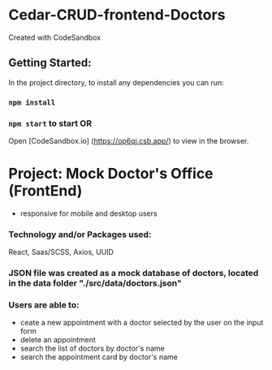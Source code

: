 # Cedar-CRUD-frontend-Doctors
Created with CodeSandbox

## Getting Started:
In the project directory, to install any dependencies you can run:
### `npm install` 

### `npm start` to start  OR
Open [CodeSandbox.io] (https://op6qj.csb.app/) to view in the browser.

# Project: Mock Doctor's Office (FrontEnd)
  * responsive for mobile and desktop users

### Technology and/or Packages used:
React, Saas/SCSS, Axios, UUID

### JSON file was created as a mock database of doctors, located in the data folder "./src/data/doctors.json"

### Users are able to:
  * ceate a new appointment with a doctor selected by the user on the input form
  * delete an appointment 
  * search the list of doctors by doctor's name
  * search the appointment card by doctor's name
 
